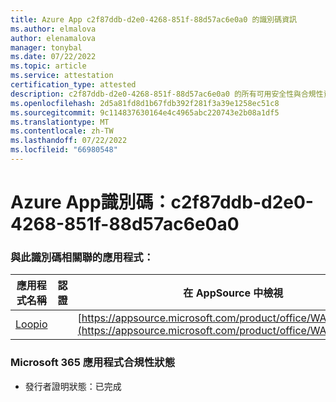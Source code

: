 ```yaml
---
title: Azure App c2f87ddb-d2e0-4268-851f-88d57ac6e0a0 的識別碼資訊
ms.author: elmalova
author: elenamalova
manager: tonybal
ms.date: 07/22/2022
ms.topic: article
ms.service: attestation
certification_type: attested
description: c2f87ddb-d2e0-4268-851f-88d57ac6e0a0 的所有可用安全性與合規性資訊。
ms.openlocfilehash: 2d5a81fd8d1b67fdb392f281f3a39e1258ec51c8
ms.sourcegitcommit: 9c114837630164e4c4965abc220743e2b08a1df5
ms.translationtype: MT
ms.contentlocale: zh-TW
ms.lasthandoff: 07/22/2022
ms.locfileid: "66980548"
---
```

# <a name="azure-app-id-c2f87ddb-d2e0-4268-851f-88d57ac6e0a0"></a>Azure App識別碼：c2f87ddb-d2e0-4268-851f-88d57ac6e0a0


### <a name="apps-associated-with-this-id"></a>與此識別碼相關聯的應用程式：
| **應用程式名稱** | **認證** | **在 AppSource 中檢視** |
|--------------|---------------|-----------------------|
| [Loopio](../forward/WA200004103.md) |  | [https://appsource.microsoft.com/product/office/WA200004103](https://appsource.microsoft.com/product/office/WA200004103) |

### <a name="microsoft-365-app-compliance-status"></a>Microsoft 365 應用程式合規性狀態
- 發行者證明狀態：已完成
